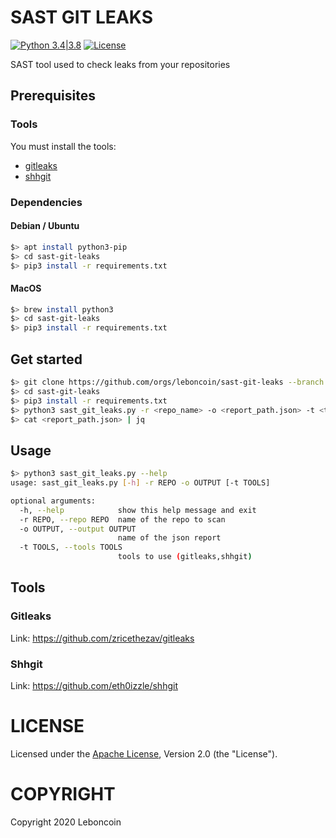 # SAST GIT LEAKS
[![Python 3.4|3.8](https://img.shields.io/badge/python-3.6|3.7|3.8-green.svg)](https://www.python.org/) [![License](https://img.shields.io/github/license/leboncoin/sast-git-leaks?color=blue)](https://github.com/leboncoin/sast-git-leaks/blob/master/LICENSE)

SAST tool used to check leaks from your repositories

## Prerequisites

### Tools

You must install the tools:
- [gitleaks](https://github.com/zricethezav/gitleaks) 
- [shhgit](https://github.com/eth0izzle/shhgit)

### Dependencies

#### Debian / Ubuntu

```bash
$> apt install python3-pip
$> cd sast-git-leaks
$> pip3 install -r requirements.txt
```

#### MacOS

```bash
$> brew install python3
$> cd sast-git-leaks
$> pip3 install -r requirements.txt
```

## Get started

```bash
$> git clone https://github.com/orgs/leboncoin/sast-git-leaks --branch master --depth 1
$> cd sast-git-leaks
$> pip3 install -r requirements.txt
$> python3 sast_git_leaks.py -r <repo_name> -o <report_path.json> -t <tools,to,use,default,all>
$> cat <report_path.json> | jq
```

## Usage

```bash
$> python3 sast_git_leaks.py --help
usage: sast_git_leaks.py [-h] -r REPO -o OUTPUT [-t TOOLS]

optional arguments:
  -h, --help            show this help message and exit
  -r REPO, --repo REPO  name of the repo to scan
  -o OUTPUT, --output OUTPUT
                        name of the json report
  -t TOOLS, --tools TOOLS
                        tools to use (gitleaks,shhgit)
```

## Tools

### Gitleaks

Link: https://github.com/zricethezav/gitleaks

### Shhgit

Link: https://github.com/eth0izzle/shhgit

# LICENSE

Licensed under the [Apache License](https://github.com/leboncoin/sast-git-leaks/blob/master/LICENSE), Version 2.0 (the "License").

# COPYRIGHT

Copyright 2020 Leboncoin